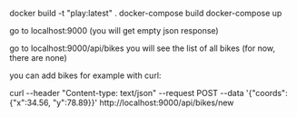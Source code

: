 docker build -t "play:latest" .
docker-compose build
docker-compose up

go to localhost:9000
(you will get empty json response)

go to localhost:9000/api/bikes
you will see the list of all bikes
(for now, there are none)

you can add bikes for example with curl:

curl --header "Content-type: text/json" --request POST --data '{"coords":{"x":34.56, "y":78.89}}' http://localhost:9000/api/bikes/new



